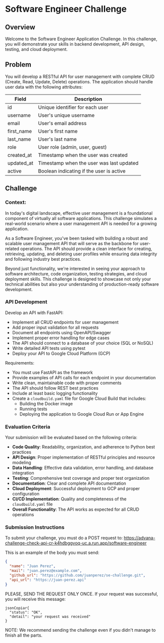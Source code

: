 # Software Engineer Challenge
## Overview
Welcome to the Software Engineer Application Challenge. In this challenge, you will demonstrate your skills in backend development, API design, testing, and cloud deployment.

## Problem
You will develop a RESTful API for user management with complete CRUD (Create, Read, Update, Delete) operations. The application should handle user data with the following attributes:

| Field       | Description                              |
|-------------|------------------------------------------|
| id          | Unique identifier for each user          |
| username    | User's unique username                   |
| email       | User's email address                     |
| first_name  | User's first name                        |
| last_name   | User's last name                         |
| role        | User role (admin, user, guest)           |
| created_at  | Timestamp when the user was created      |
| updated_at  | Timestamp when the user was last updated |
| active      | Boolean indicating if the user is active |

## Challenge

### Context:
In today's digital landscape, effective user management is a foundational component of virtually all software applications. This challenge simulates a real-world scenario where a user management API is needed for a growing application.

As a Software Engineer, you've been tasked with building a robust and scalable user management API that will serve as the backbone for user-related operations. The API should provide a clean interface for creating, retrieving, updating, and deleting user profiles while ensuring data integrity and following industry best practices.

Beyond just functionality, we're interested in seeing your approach to software architecture, code organization, testing strategies, and cloud deployment skills. This challenge is designed to showcase not only your technical abilities but also your understanding of production-ready software development.


### API Development
Develop an API with FastAPI:

- Implement all CRUD endpoints for user management
- Add proper input validation for all requests
- Document all endpoints using OpenAPI/Swagger
- Implement proper error handling for edge cases
- The API should connect to a database of your choice (SQL or NoSQL)
- Write detailed API tests using pytest
- Deploy your API to Google Cloud Platform (GCP)

Requirements:
- You must use FastAPI as the framework
- Provide examples of API calls for each endpoint in your documentation
- Write clean, maintainable code with proper comments
- The API should follow REST best practices
- Include at least basic logging functionality
- Create a `cloudbuild.yaml` file for Google Cloud Build that includes:
  - Building the Docker image
  - Running tests
  - Deploying the application to Google Cloud Run or App Engine

### Evaluation Criteria
Your submission will be evaluated based on the following criteria:

- **Code Quality**: Readability, organization, and adherence to Python best practices
- **API Design**: Proper implementation of RESTful principles and resource modeling
- **Data Handling**: Effective data validation, error handling, and database integration
- **Testing**: Comprehensive test coverage and proper test organization
- **Documentation**: Clear and complete API documentation
- **Cloud Deployment**: Successful deployment to GCP and proper configuration
- **CI/CD Implementation**: Quality and completeness of the `cloudbuild.yaml` file
- **Overall Functionality**: The API works as expected for all CRUD operations

### Submission Instructions
To submit your challenge, you must do a POST request to: https://advana-challenge-check-api-cr-k4hdbggvoq-uc.a.run.app/software-engineer

This is an example of the body you must send:

```json
{
  "name": "Juan Perez",
  "mail": "juan.perez@example.com",
  "github_url": "https://github.com/juanperez/se-challenge.git",
  "api_url": "https://juan-perez.api"
}
```

PLEASE, SEND THE REQUEST ONLY ONCE.
If your request was successful, you will receive this message:

```
jsonCopiar{
  "status": "OK",
  "detail": "your request was received"
}
```

NOTE: We recommend sending the challenge even if you didn't manage to finish all the parts.